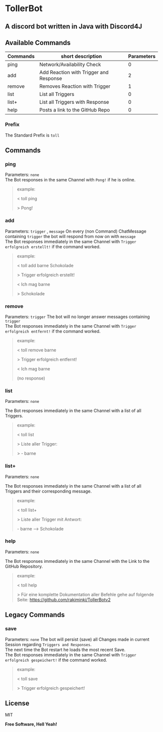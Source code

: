 # TollerBot
##  A discord bot written in Java with Discord4J

## Available Commands


| Commands      | short description                      | Parameters |
|---------------|----------------------------------------| ------ |
| ping          | Network/Availability Check             |0|
| add           | Add Reaction with Trigger and Response |2|| 
| remove        | Removes Reaction with Trigger          |1|
| list          | List all Triggers                      |0|
| list+         | List all Triggers with Response        |0|
| help          | Posts a link to the GitHub Repo        |0|

### Prefix
The Standard Prefix is `toll`
## Commands
### ping
Parameters: `none`\
The Bot responses in the same Channel with `Pong!` if he is online.
> example:
>
> \< toll ping
>
> \> Pong!

### add
Parameters: `trigger` , `message`
On every (non Command) ChatMessage containing `trigger` the bot will respond from now on with `message`\
The Bot responses immediately in the same Channel with `Trigger erfolgreich erstellt!` if the command worked.
> example:
>
> \< toll add barne Schokolade
>
> \> Trigger erfolgreich erstellt!
>
> \< Ich mag barne
>
> \> Schokolade
### remove
Parameters: `trigger`
The bot will no longer answer messages containing `trigger`\
The Bot responses immediately in the same Channel with `Trigger erfolgreich entfernt!` if the command worked.
> example:
>
> \< toll remove barne
>
> \> Trigger erfolgreich entfernt!
>
> \< Ich mag barne
>
> (no response)

### list
Parameters: `none`

The Bot responses immediately in the same Channel with a list of all Triggers.
> example:
>
> \< toll list
>
> \> Liste aller Trigger:
> 
> \> \- barne
### list+
Parameters: `none`

The Bot responses immediately in the same Channel with a list of all Triggers and their corresponding message.
> example:
>
> \< toll list+
>
> \> Liste aller Trigger mit Antwort:
>
> \- barne --> Schokolade
### help
Parameters: `none`

The Bot responses immediately in the same Channel with the Link to the GitHub Repository.
> example:
>
> \< toll help
>
> \> Für eine komplette Dokumentation aller Befehle gehe auf folgende Seite: https://github.com/rakiminki/TollerBotv2
## Legacy Commands
### save 
Parameters: `none`
The bot will persist (save) all Changes made in current Session regarding `Triggers and Responses`.\
The next time the Bot restart he loads the most recent Save.\
The Bot responses immediately in the same Channel with `Trigger erfolgreich gespeichert!` if the command worked.
> example:
>
> \< toll save
>
> \> Trigger erfolgreich gespeichert!

## License

MIT

**Free Software, Hell Yeah!**
